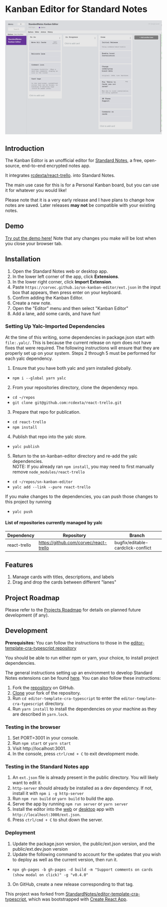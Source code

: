 # Kanban Editor for Standard Notes

![Kanban Icon](/public/demo.png)

## Introduction

The Kanban Editor is an unofficial editor for [Standard Notes](https://standardnotes.org),
a free, open-source, end-to-end encrypted notes app.

It integrates [rcdexta/react-trello](https://github.com/rcdexta/react-trello).
into Standard Notes.

The main use case for this is for a Personal Kanban board, but you can use it for whatever you would like!

Please note that it is a very early release and I have plans to change how notes are saved.
Later releases **may not** be compatible with your existing notes.

## Demo

[Try out the demo here!](https://corvec.github.io/sn-kanban-editor/)
Note that any changes you make will be lost when you close your browser tab.

## Installation

1. Open the Standard Notes web or desktop app.
2. In the lower left corner of the app, click **Extensions**.
3. In the lower right corner, click **Import Extension**.
4. Paste `https://corvec.github.io/sn-kanban-editor/ext.json` in the input box that appears, then press enter on your keyboard.
5. Confirm adding the Kanban Editor.
6. Create a new note.
7. Open the "Editor" menu and then select "Kanban Editor"
8. Add a lane, add some cards, and have fun!

### Setting Up Yalc-Imported Dependencies

At the time of this writing, some dependencies in package.json start with `file:.yalc/`.
This is because the current release on npm does not have fixes that were required.
The following instructions will ensure that they are properly set up on your system.
Steps 2 through 5 must be performed for each yalc dependency.

1. Ensure that you have both yalc and yarn installed globally.

- `npm i --global yarn yalc`

2. From your repositories directory, clone the dependency repo.

- `cd ~/repos`
- `git clone git@github.com:rcdexta/react-trello.git`

3. Prepare that repo for publication.

- `cd react-trello`
- `npm install`

4. Publish that repo into the yalc store.

- `yalc publish`

5. Return to the sn-kanban-editor directory and re-add the yalc dependencies.  
   NOTE: If you already ran `npm install`, you may need to first manually remove
   `node_modules/react-trello`

- `cd ~/repos/sn-kanban-editor`
- `yalc add --link --pure react-trello`

If you make changes to the dependencies, you can push those changes to this project by running

- `yalc push`

#### List of repositories currently managed by yalc

| Dependency   | Repository                             | Branch                             |
| ------------ | -------------------------------------- | ---------------------------------- |
| react-trello | https://github.com/corvec/react-trello | bugfix/editable-cardclick-conflict |

## Features

1. Manage cards with titles, descriptions, and labels
2. Drag and drop the cards between different "lanes"

## Project Roadmap

Please refer to the [Projects Roadmap](https://github.com/corvec/sn-kanban-editor/projects/1)
for details on planned future development (if any).

## Development

**Prerequisites:**
You can follow the instructions to those in the
[editor-template-cra-typescript repository](https://github.com/standardnotes/editor-template-cra-typescript)

You should be able to run either npm or yarn, your choice, to install project dependencies.

The general instructions setting up an environment to develop Standard Notes extensions can be found
[here](https://docs.standardnotes.org/extensions/local-setup). You can also follow these instructions:

1. Fork the [repository](https://github.com/standardnotes/editor-template-cra-typescript) on GitHub.
2. [Clone](https://help.github.com/en/github/creating-cloning-and-archiving-repositories/cloning-a-repository) your fork of the repository.
3. Run `cd editor-template-cra-typescript` to enter the `editor-template-cra-typescript` directory.
4. Run `yarn install` to install the dependencies on your machine as they are described in `yarn.lock`.

### Testing in the browser

1. Set PORT=3001 in your console.
2. Run `npm start` or `yarn start`
3. Visit http://localhost:3001.
4. In the console, press `ctrl/cmd + C` to exit development mode.

### Testing in the Standard Notes app

1. An `ext.json` file is already present in the public directory. You will likely want to edit it.
2. `http-server` should already be installed as a dev dependency.
   If not, install it with `npm i -g http-server`
3. Run `npm run build` or `yarn build` to build the app.
4. Serve the app by running `npm run server` or `yarn server`
5. Install the editor into the [web](https://app.standardnotes.org) or
   [desktop](https://standardnotes.org/download) app with `http://localhost:3000/ext.json`.
6. Press `ctrl/cmd + C` to shut down the server.

### Deployment

1. Update the package.json version, the public/ext.json version, and the public/ext.dev.json version
2. Update the following command to account for the updates that you wish to deploy as well as the current version, then run it.

- `npx gh-pages -b gh-pages -d build -m "Support comments on cards (show modal on click)" -g "v0.4.0"`

3. On GitHub, create a new release corresponding to that tag.

This project was forked from [StandardNotes/editor-template-cra-typescript](https://github.com/standardnotes/editor-template-cra-typescript),
which was bootstrapped with [Create React App](https://github.com/facebook/create-react-app).
